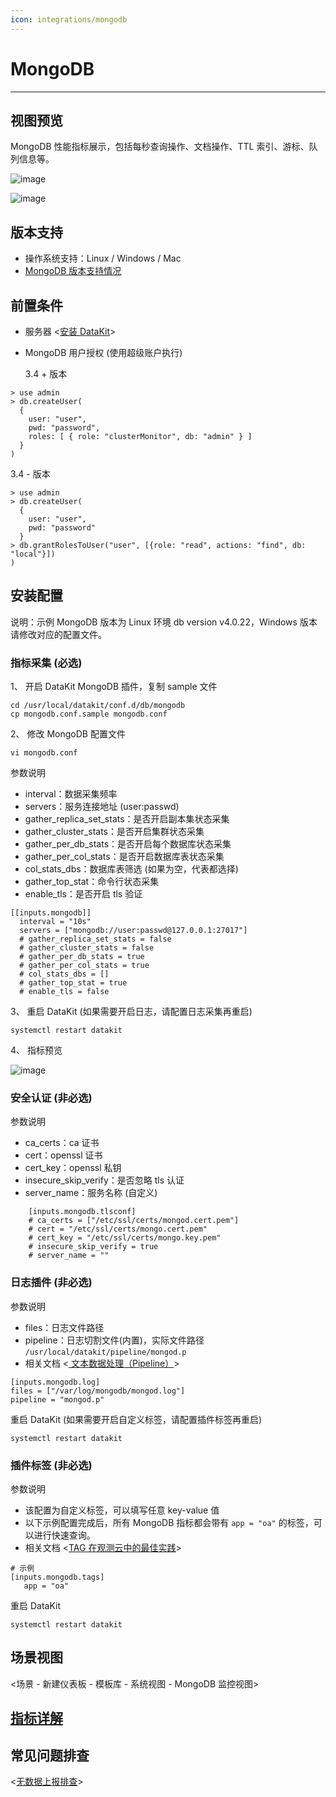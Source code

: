 ```yaml
---
icon: integrations/mongodb
---
```


# MongoDB

---

## 视图预览

MongoDB 性能指标展示，包括每秒查询操作、文档操作、TTL 索引、游标、队列信息等。

![image](../imgs/input-mongodb-1.png)

![image](../imgs/input-mongodb-2.png)

## 版本支持

- 操作系统支持：Linux / Windows / Mac
- [MongoDB 版本支持情况](../../datakit/mongodb.md#requirements)

## 前置条件

- 服务器 <[安装 DataKit](../../datakit/datakit-install.md)>
- MongoDB 用户授权 (使用超级账户执行)

  3.4 + 版本

```
> use admin
> db.createUser(
  {
    user: "user",
    pwd: "password",
    roles: [ { role: "clusterMonitor", db: "admin" } ]
  }
)
```

3.4 - 版本

```
> use admin
> db.createUser(
  {
    user: "user",
    pwd: "password"
  }
> db.grantRolesToUser("user", [{role: "read", actions: "find", db: "local"}])
)
```

## 安装配置

说明：示例 MongoDB 版本为 Linux 环境 db version v4.0.22，Windows 版本请修改对应的配置文件。

### 指标采集 (必选)

1、 开启 DataKit MongoDB 插件，复制 sample 文件

```
cd /usr/local/datakit/conf.d/db/mongodb
cp mongodb.conf.sample mongodb.conf
```

2、 修改 MongoDB 配置文件

```
vi mongodb.conf
```

参数说明

- interval：数据采集频率
- servers：服务连接地址 (user:passwd)
- gather_replica_set_stats：是否开启副本集状态采集
- gather_cluster_stats：是否开启集群状态采集
- gather_per_db_stats：是否开启每个数据库状态采集
- gather_per_col_stats：是否开启数据库表状态采集
- col_stats_dbs：数据库表筛选 (如果为空，代表都选择)
- gather_top_stat：命令行状态采集
- enable_tls：是否开启 tls 验证

```
[[inputs.mongodb]]
  interval = "10s"
  servers = ["mongodb://user:passwd@127.0.0.1:27017"]
  # gather_replica_set_stats = false
  # gather_cluster_stats = false
  # gather_per_db_stats = true
  # gather_per_col_stats = true
  # col_stats_dbs = []
  # gather_top_stat = true
  # enable_tls = false
```

3、 重启 DataKit (如果需要开启日志，请配置日志采集再重启)

```
systemctl restart datakit
```

4、 指标预览

![image](../imgs/input-mongodb-4.png)

### 安全认证 (非必选)

参数说明

- ca_certs：ca 证书
- cert：openssl 证书
- cert_key：openssl 私钥
- insecure_skip_verify：是否忽略 tls 认证
- server_name：服务名称 (自定义)

```
    [inputs.mongodb.tlsconf]
    # ca_certs = ["/etc/ssl/certs/mongod.cert.pem"]
    # cert = "/etc/ssl/certs/mongo.cert.pem"
    # cert_key = "/etc/ssl/certs/mongo.key.pem"
    # insecure_skip_verify = true
    # server_name = ""
```

### 日志插件 (非必选)

参数说明

- files：日志文件路径
- pipeline：日志切割文件(内置)，实际文件路径 `/usr/local/datakit/pipeline/mongod.p`
- 相关文档 <[ 文本数据处理（Pipeline）](../../datakit/pipeline.md)>

```
[inputs.mongodb.log]
files = ["/var/log/mongodb/mongod.log"]
pipeline = "mongod.p"
```

重启 DataKit (如果需要开启自定义标签，请配置插件标签再重启)

```
systemctl restart datakit
```

### 插件标签 (非必选)

参数说明

- 该配置为自定义标签，可以填写任意 key-value 值
- 以下示例配置完成后，所有 MongoDB 指标都会带有 `app = "oa"` 的标签，可以进行快速查询。
- 相关文档 <[TAG 在观测云中的最佳实践](../../best-practices/insight/tag.md)>

```
# 示例
[inputs.mongodb.tags]
   app = "oa"
```

重启 DataKit

```
systemctl restart datakit
```

## 场景视图

<场景 - 新建仪表板 - 模板库 - 系统视图 - MongoDB 监控视图>

## [指标详解](../../../datakit/mongodb#measurements)

## 常见问题排查

<[无数据上报排查](../../datakit/why-no-data.md)>
